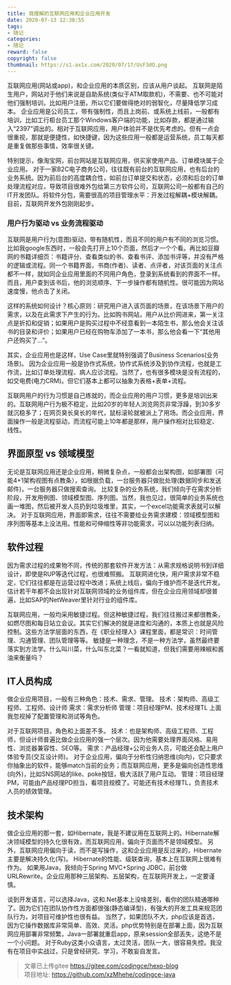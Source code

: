 ```yaml
---
title: 我理解的互联网应用和企业应用开发
date: 2020-07-13 12:30:55
tags:
- 随记
categories: 
- 随记
reward: false
copyright: false
thumbnail: https://s1.ax1x.com/2020/07/17/UsF3dO.png
---
```

互联网应用(网站或app)，和企业应用的本质区别，应该从用户谈起。
互联网是陌生用户，网站对于他们来说是自助系统(类似于ATM取款机)，不需要、也不可能对他们强制培训，比如用户注册。所以它们要做得绝对的弱智化，尽量降低学习成本。
企业应用是公司员工，带有强制性，而且上岗前、或系统上线前，一般都有培训，比如工行柜台员工那个Windows客户端的功能，比如存款，都是通过输入“2397”调出的。相对于互联网应用，用户体验并不是优先考虑的。但有一点会很重视，那就是便捷性，如快捷键，因为这些应用一般都是运营系统，员工每天都是重复做那些事情，效率很关键。

特别提示，像淘宝网，前台网站是互联网应用，供买家使用产品、订单模块属于企业应用。
对于一家B2C电子商务公司，往往既有前台的互联网应用，也有后台的业务系统。因为前后台的高度耦合性，如前台订单提交和状态，必须和后台的订单处理流程对应，导致项目很难外包给第三方软件公司，互联网公司一般都有自己的IT开发团队。将软件分包，需要很高的项目管理水平：开发过程解耦+模块解耦。目前，互联网开发外包刚刚起步。

### 用户行为驱动 vs 业务流程驱动
互联网是用户行为(意图)驱动，带有随机性，而且不同的用户有不同的浏览习惯。比如我google东西时，一般会先打开上10个页面，然后才一个个看。再比如豆瓣网的书籍详细页：书籍评分、查看类似的书、查看书评、添加书评等，并没有严格的逻辑或流程。同一个书籍界面，书商(作者)、读者、点评者，对该页面的关注点都不一样，就如同企业应用里面的不同用户角色，登录到系统看到的界面不一样。
而且，用户查到该书后，他的浏览顺序、下一步操作都有随机性。很可能因为网站速度慢，他点击了关闭。

这样的系统如何设计？核心原则：研究用户进入该页面的场景，在该场景下用户的需求，以及在此需求下产生的行为。比如购书网站，用户从比价网进来，第一关注点是折扣和促销；如果用户是购买过程中不经意看到一本陌生书，那么他会关注该书的目录和评价；如果用户已经在购物车添加了一本书，那么他会看一下“其他用户还购买了…”。

其实，企业应用也是这样，Use Case里就特别强调了Business Scenarios(业务场景)。
因为企业应用一般是协作式系统，协作式系统涉及到协作流程，也就是工作流，比如订单处理流程、病人应诊流程。当然了，也有很多模块是没有流程的，如交电费(电力CRM)。但它们基本上都可以抽象为表格+表单+流程。

互联网用户的行为习惯是自己练就的，而企业应用的用户习惯，更多是培训出来的。互联网用户行为极不稳定，比如20岁的年轻人浏览网页非常浮躁，到30多岁就沉稳多了；在网页臭长臭长的年代，鼠标滚轮就被派上了用场。而企业应用，界面操作一般是流程驱动，而流程可能上10年都是那样，用户操作相对比较稳定、线性。

## 界面原型 vs 领域模型
无论是互联网应用还是企业应用，稍微复杂点，一般都会出架构图，如部署图（可能4+1架构视图有点教条），如根据负载，一台服务器只做批处理(数据同步和发送邮件)，一台服务器只做搜索查询。
比较复杂的业务系统，我们倾向于在需求分析阶段，开发用例图、领域模型图、序列图。当然，我也见过，很简单的业务系统也画一堆图，然后被开发人员扔到垃圾堆里，其实，一个excel功能需求表就可以解决。
对于互联网应用，界面即需求，往往不需要给业务需求建模：领域模型图和序列图等基本上没法用。性能和可伸缩性等非功能需求，可以以功能列表归纳。

## 软件过程
因为需求过程的成果物不同，传统的那套软件开发方法：从需求规格说明书到详细设计，即使是RUP等迭代过程，也很难照搬。
互联网进化快，用户需求非常不稳定，它们往往都是在运营过程中改进；系统上线后，偏向于维护而不是迭代开发。估计若干年都不会出现针对互联网领域的业务组件库，但在企业应用领域却很普遍，比如SAP的NetWeaver里针对行业的组件库。

互联网应用，一般均采用敏捷过程。但这种敏捷过程，我们往往搬过来都很教条，如燃尽图和每日站立会议。其实它们解决的就是进度和沟通的，本质上也就是风险控制。这些方法学层面的东西，在《职业经理人》课程里面，都是常识：时间管理、沟通管理、团队管理等等。
敏捷是一种理念，不是一种方法学，虽然最终要落实到方法学。什么叫川菜，什么叫东北菜？一看就知道，但我们需要用辣椒和酱油来衡量吗？

## IT人员构成
做企业应用项目，一般有三种角色：技术、需求、管理。
技术：架构师、高级工程师、工程师、设计师
需求：需求分析师
管理：项目经理PM、技术经理TL
上面我忽视掉了配置管理和测试等角色。

对于互联网项目，角色和上面差不多。
技术：也是架构师、高级工程师、工程师，但设计师普遍比做企业应用的强一个层次。因为他需要处理界面风格、易用性、浏览器兼容性、SEO等。
需求：产品经理+公司业务人员，可能还会配上用户体验专员(交互设计师)。
对于企业应用，偏向于分析性归纳思维(向内)，它只要求你抽象出的软件，能够match当前的业务；而互联网应用，更多是偏向创造性思维(向外)，比如SNS网站的like、poke按钮，极大活跃了用户互动。
管理：项目经理PM，可能由产品经理PD担当，看项目规模了。可能还有技术经理TL，负责技术人员的绩效管理。

## 技术架构
做企业应用的那一套，如Hibernate，我是不建议用在互联网上的。Hibernate解决领域模型的持久化很有效，而互联网应用，偏向于页面而不是领域模型。
另外，互联网应用偏向于读，而不是写操作，这和企业应用是反过来的，Hibernate主要是解决持久化(写)。
Hibernate的性能、级联查询，基本上在互联网上很难有作为。
如果用Java，我倾向于Spring MVC+Spring JDBC，前台做URLRewrite。企业应用那种三层架构、五层架构，在互联网开发上，一定要谨慎。

谈到开发语言，可以选择Java，这和.Net基本上没啥差别，看你的团队精通哪种了。因为它们在团队协作性方面都很强(静态编译型)，有强大的开发工具来规范团队行为，对项目可维护性也很有益。
当然了，如果团队不大，php应该是首选，因为它操作数据库非常简单、高效、灵活。php优势特别是在部署上面，因为互联网应用部署非常频繁，Java一部署就重启app，原来session全部丢失，这绝不是一个小问题。
对于Ruby这类小众语言，太过灵活，团队一大，很容易失控。我没有在项目中实战过，只是曾经研究、学习，不敢妄自发言。



>文章已上传gitee https://gitee.com/codingce/hexo-blog   
>项目地址: https://github.com/xzMhehe/codingce-java